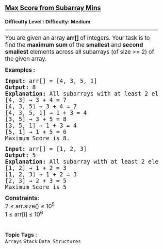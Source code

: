 <h2><a href="https://www.geeksforgeeks.org/problems/max-sum-in-sub-arrays0824/1?_gl=1*j4gsi6*_up*MQ..*_gs*MQ..&gclid=EAIaIQobChMI3Pr-taejjgMVKF0PAh2ogQAHEAAYASAAEgJbLPD_BwE">Max Score from Subarray Mins</a></h2><h3>Difficulty Level : Difficulty: Medium</h3><hr><div class="problems_problem_content__Xm_eO"><p data-start="133" data-end="195"><span style="font-size: 14pt;">You are given an array <strong>arr[] </strong>of integers. Your task is to find the <strong>maximum</strong> <strong>sum </strong>of the <strong>smallest</strong> and <strong>second smallest</strong> elements across all subarrays (of size &gt;= 2) of the given array.</span></p>
<p><span style="font-size: 14pt;"><strong>Examples :</strong></span></p>
<pre><span style="font-size: 14pt;"><strong style="font-size: 14pt;">Input:</strong><span style="font-size: 14pt;"> arr[] = [4, 3, 5, 1]
</span><strong style="font-size: 14pt;">Output:</strong><span style="font-size: 14pt;"> 8
</span><strong style="font-size: 14pt;">Explanation: </strong>A<span style="font-size: 18.6667px;">ll subarrays with at least 2 elements and find the two smallest numbers in each:
[4, 3] → 3 + 4 = 7
[4, 3, 5] → 3 + 4 = 7
[4, 3, 5, 1] → 1 + 3 = 4
[3, 5] → 3 + 5 = 8
[3, 5, 1] → 1 + 3 = 4
[5, 1] → 1 + 5 = 6<br></span></span><span style="font-size: 14pt;"><span style="font-size: 14pt;">Maximum Score is 8.</span></span></pre>
<pre><span style="font-size: 14pt;"><strong>Input:</strong> arr[] = [1, 2, 3]
<strong>Output:</strong> 5<br><strong>Explanation: </strong>All subarray with at least 2 elements and find the two smallest numbers in each:<strong><br></strong></span><span style="font-size: 14pt;">[1, 2] → 1 + 2 = 3<br></span><span style="font-size: 14pt;">[1, 2, 3] → 1 + 2 = 3<br>[2, 3] → 2 + 3 = 5<br>Maximum Score is 5</span></pre>
<p><span style="font-size: 14pt;"><strong>Constraints:</strong><br>2 ≤ arr.size() ≤ 10<sup>5</sup><br>1 ≤ arr[i] ≤ 10<sup>6</sup></span></p></div><br><p><span style=font-size:18px><strong>Topic Tags : </strong><br><code>Arrays</code>&nbsp;<code>Stack</code>&nbsp;<code>Data Structures</code>&nbsp;